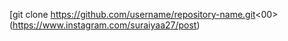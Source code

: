 [git clone https://github.com/username/repository-name.git<00>
(https://www.instagram.com/suraiyaa27/post)
